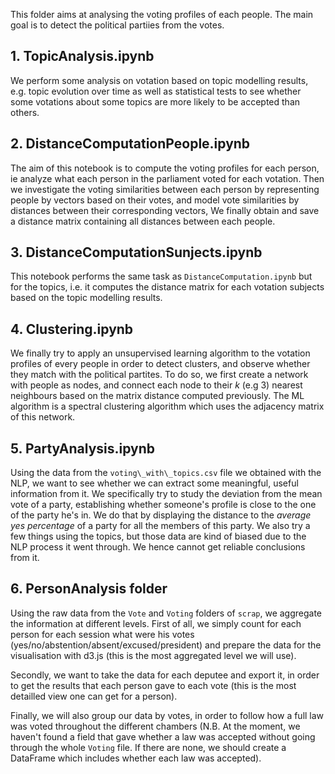 This folder aims at analysing the voting profiles of each people. The main goal is to detect the political partiies from the votes.

## 1. TopicAnalysis.ipynb
We perform some analysis on votation based on topic modelling results, e.g. topic evolution over time as well as statistical tests to see whether some votations about some topics are more likely to be accepted than others.

## 2. DistanceComputationPeople.ipynb
The aim of this notebook is to compute the voting profiles for each person, ie analyze what each person in the parliament voted for each votation. Then we investigate the voting similarities between each person by representing people by vectors based on their votes, and model vote similarities by distances between their corresponding vectors, We finally obtain and save a distance matrix containing all distances between each people.

## 3. DistanceComputationSunjects.ipynb
This notebook performs the same task as `DistanceComputation.ipynb` but for the topics, i.e. it computes the distance matrix for each votation subjects based on the topic modelling results.

## 4. Clustering.ipynb
We finally try to apply an unsupervised learning algorithm to the votation profiles of every people in order to detect clusters, and observe whether they match with the political partites. To do so, we first create a network with people as nodes, and connect each node to their $k$ (e.g 3) nearest neighbours based on the matrix distance computed previously. The ML algorithm is a spectral clustering algorithm which uses the adjacency matrix of this network.

## 5. PartyAnalysis.ipynb

Using the data from the `voting\_with\_topics.csv` file we obtained with the NLP, we want to see whether we can extract some meaningful, useful information from it. We specifically try to study the deviation from the mean vote of a party, establishing whether someone's profile is close to the one of the party he's in. We do that by displaying the distance to the *average yes percentage* of a party for all the members of this party. We also try a few things using the topics, but those data are kind of biased due to the NLP process it went through. We hence cannot get reliable conclusions from it.

## 6. PersonAnalysis folder

Using the raw data from the `Vote` and `Voting` folders of `scrap`, we aggregate the information at different levels. First of all, we simply count for each person for each session what were his votes (yes/no/abstention/absent/excused/president) and prepare the data for the visualisation with d3.js (this is the most aggregated level we will use).

Secondly, we want to take the data for each deputee and export it, in order to get the results that each person gave to each vote (this is the most detailled view one can get for a person).

Finally, we will also group our data by votes, in order to follow how a full law was voted throughout the different chambers (N.B. At the moment, we haven't found a field that gave whether a law was accepted without going through the whole `Voting` file. If there are none, we should create a DataFrame which includes whether each law was accepted).


